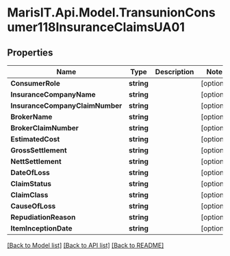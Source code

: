 
# MarisIT.Api.Model.TransunionConsumer118InsuranceClaimsUA01

## Properties

Name | Type | Description | Notes
------------ | ------------- | ------------- | -------------
**ConsumerRole** | **string** |  | [optional] 
**InsuranceCompanyName** | **string** |  | [optional] 
**InsuranceCompanyClaimNumber** | **string** |  | [optional] 
**BrokerName** | **string** |  | [optional] 
**BrokerClaimNumber** | **string** |  | [optional] 
**EstimatedCost** | **string** |  | [optional] 
**GrossSettlement** | **string** |  | [optional] 
**NettSettlement** | **string** |  | [optional] 
**DateOfLoss** | **string** |  | [optional] 
**ClaimStatus** | **string** |  | [optional] 
**ClaimClass** | **string** |  | [optional] 
**CauseOfLoss** | **string** |  | [optional] 
**RepudiationReason** | **string** |  | [optional] 
**ItemInceptionDate** | **string** |  | [optional] 

[[Back to Model list]](../README.md#documentation-for-models)
[[Back to API list]](../README.md#documentation-for-api-endpoints)
[[Back to README]](../README.md)

